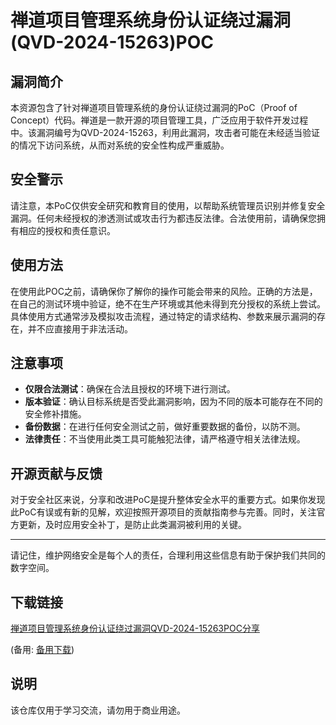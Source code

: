 # 禅道项目管理系统身份认证绕过漏洞(QVD-2024-15263)POC

## 漏洞简介
本资源包含了针对禅道项目管理系统的身份认证绕过漏洞的PoC（Proof of Concept）代码。禅道是一款开源的项目管理工具，广泛应用于软件开发过程中。该漏洞编号为QVD-2024-15263，利用此漏洞，攻击者可能在未经适当验证的情况下访问系统，从而对系统的安全性构成严重威胁。

## 安全警示
请注意，本PoC仅供安全研究和教育目的使用，以帮助系统管理员识别并修复安全漏洞。任何未经授权的渗透测试或攻击行为都违反法律。合法使用前，请确保您拥有相应的授权和责任意识。

## 使用方法
在使用此POC之前，请确保你了解你的操作可能会带来的风险。正确的方法是，在自己的测试环境中验证，绝不在生产环境或其他未得到充分授权的系统上尝试。具体使用方式通常涉及模拟攻击流程，通过特定的请求结构、参数来展示漏洞的存在，并不应直接用于非法活动。

## 注意事项
- **仅限合法测试**：确保在合法且授权的环境下进行测试。
- **版本验证**：确认目标系统是否受此漏洞影响，因为不同的版本可能存在不同的安全修补措施。
- **备份数据**：在进行任何安全测试之前，做好重要数据的备份，以防不测。
- **法律责任**：不当使用此类工具可能触犯法律，请严格遵守相关法律法规。

## 开源贡献与反馈
对于安全社区来说，分享和改进PoC是提升整体安全水平的重要方式。如果你发现此PoC有误或有新的见解，欢迎按照开源项目的贡献指南参与完善。同时，关注官方更新，及时应用安全补丁，是防止此类漏洞被利用的关键。

---

请记住，维护网络安全是每个人的责任，合理利用这些信息有助于保护我们共同的数字空间。

## 下载链接
[禅道项目管理系统身份认证绕过漏洞QVD-2024-15263POC分享](https://pan.quark.cn/s/dc322aabdff9) 

(备用: [备用下载](https://pan.baidu.com/s/17Ofzv0Y_PQ6t9OHKcyTEPA?pwd=1234))

## 说明

该仓库仅用于学习交流，请勿用于商业用途。
